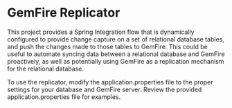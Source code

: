 # GemFire Replicator #

This project provides a Spring Integration flow that is dynamically configured to provide change capture on a set of relational database tables, and push the changes made to those tables to GemFire.  This could be useful to automate syncing data between a relational database and GemFire proactively, as well as potentially using GemFire as a replication mechanism for the relational database.

To use the replicator, modify the application.properties file to the proper settings for your database and GemFire server.  Review the provided application.properties file for examples.
